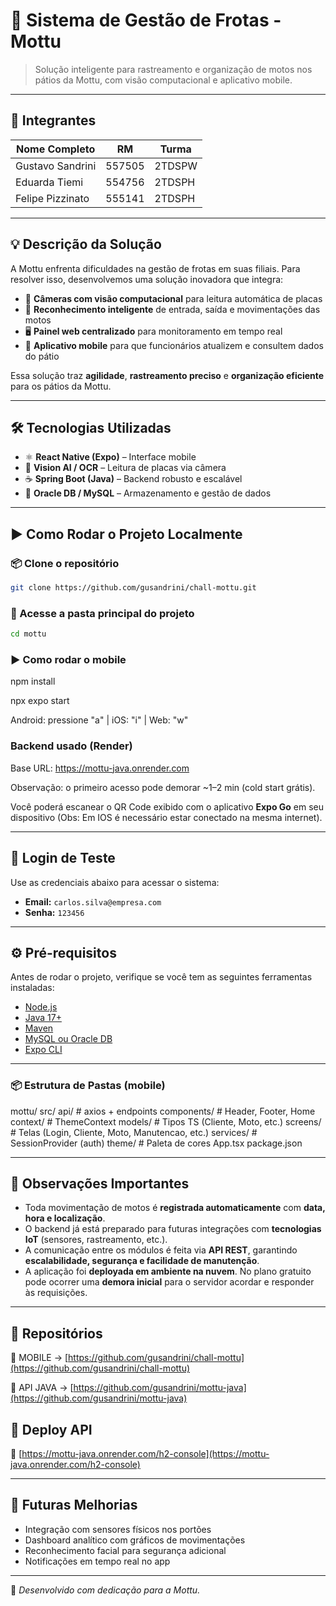 # 🛵 Sistema de Gestão de Frotas - Mottu

> Solução inteligente para rastreamento e organização de motos nos pátios da Mottu, com visão computacional e aplicativo mobile.

---

## 👥 Integrantes

| Nome Completo        | RM       | Turma   |
|----------------------|----------|---------|
| Gustavo Sandrini     | 557505   | 2TDSPW  |
| Eduarda Tiemi        | 554756   | 2TDSPH  |
| Felipe Pizzinato     | 555141   | 2TDSPH  |

---

## 💡 Descrição da Solução

A Mottu enfrenta dificuldades na gestão de frotas em suas filiais. Para resolver isso, desenvolvemos uma solução inovadora que integra:

- 🎥 **Câmeras com visão computacional** para leitura automática de placas  
- 🧠 **Reconhecimento inteligente** de entrada, saída e movimentações das motos  
- 🖥️ **Painel web centralizado** para monitoramento em tempo real  
- 📱 **Aplicativo mobile** para que funcionários atualizem e consultem dados do pátio  

Essa solução traz **agilidade**, **rastreamento preciso** e **organização eficiente** para os pátios da Mottu.

---

## 🛠️ Tecnologias Utilizadas

- ⚛️ **React Native (Expo)** – Interface mobile  
- 🧠 **Vision AI / OCR** – Leitura de placas via câmera  
- ☕ **Spring Boot (Java)** – Backend robusto e escalável  
- 🐬 **Oracle DB / MySQL** – Armazenamento e gestão de dados  

---

## ▶️ Como Rodar o Projeto Localmente

### 📦 Clone o repositório
```bash
git clone https://github.com/gusandrini/chall-mottu.git
```

### 📁 Acesse a pasta principal do projeto
```bash
cd mottu
```


### ▶️ Como rodar o mobile
npm install

npx expo start

Android: pressione "a" | iOS: "i" | Web: "w"

### Backend usado (Render)
Base URL: https://mottu-java.onrender.com

Observação: o primeiro acesso pode demorar ~1–2 min (cold start grátis).


Você poderá escanear o QR Code exibido com o aplicativo **Expo Go** em seu dispositivo (Obs: Em IOS é necessário estar conectado na mesma internet).

---

## 🔐 Login de Teste

Use as credenciais abaixo para acessar o sistema:

- **Email:** `carlos.silva@empresa.com`  
- **Senha:** `123456`

---

## ⚙️ Pré-requisitos

Antes de rodar o projeto, verifique se você tem as seguintes ferramentas instaladas:

- [Node.js](https://nodejs.org)
- [Java 17+](https://www.oracle.com/java/technologies/javase-downloads.html)
- [Maven](https://maven.apache.org)
- [MySQL ou Oracle DB](https://www.mysql.com/)
- [Expo CLI](https://docs.expo.dev/get-started/installation/)

---
### 📦 Estrutura de Pastas (mobile)
mottu/
  src/
    api/              # axios + endpoints
    components/       # Header, Footer, Home
    context/          # ThemeContext
    models/           # Tipos TS (Cliente, Moto, etc.)
    screens/          # Telas (Login, Cliente, Moto, Manutencao, etc.)
    services/         # SessionProvider (auth)
    theme/            # Paleta de cores
  App.tsx
  package.json

---

## 📝 Observações Importantes

- Toda movimentação de motos é **registrada automaticamente** com **data, hora e localização**.  
- O backend já está preparado para futuras integrações com **tecnologias IoT** (sensores, rastreamento, etc.).  
- A comunicação entre os módulos é feita via **API REST**, garantindo **escalabilidade, segurança e facilidade de manutenção**.  
- A aplicação foi **deployada em ambiente na nuvem**. No plano gratuito pode ocorrer uma **demora inicial** para o servidor acordar e responder às requisições.  


---

## 📎 Repositórios

🔗 MOBILE   -> [https://github.com/gusandrini/chall-mottu](https://github.com/gusandrini/chall-mottu)

🔗 API JAVA -> [https://github.com/gusandrini/mottu-java](https://github.com/gusandrini/mottu-java)

## 📎 Deploy API
🔗 [https://mottu-java.onrender.com/h2-console](https://mottu-java.onrender.com/h2-console)

---

## 🚀 Futuras Melhorias

- Integração com sensores físicos nos portões  
- Dashboard analítico com gráficos de movimentações  
- Reconhecimento facial para segurança adicional  
- Notificações em tempo real no app  

---

📍 *Desenvolvido com dedicação para a Mottu.*
